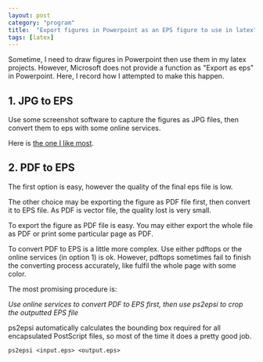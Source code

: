 ```yaml
---
layout: post
category: "program"
title:  "Export figures in Powerpoint as an EPS figure to use in latex"
tags: [latex]
---
```


Sometime, I need to draw figures in Powerpoint then use them in my latex projects. However, Microsoft does not provide a function as "Export as eps" in Powerpoint. Here, I record how I attempted to make this happen.

## 1. JPG to EPS

Use some screenshot software to capture the figures as JPG files, then convert them to eps with some online services. 

Here is [the one I like most](http://image.online-convert.com/convert-to-eps).

## 2. PDF to EPS

The first option is easy, however the quality of the final eps file is low.

The other choice may be exporting the figure as PDF file first, then convert it to EPS file. As PDF is vector file, the quality lost is very small. 

To export the figure as PDF file is easy. You may either export the whole file as PDF or print some particular page as PDF.

To convert PDF to EPS is a little more complex. Use either pdftops or the online services (in option 1) is ok.
However, pdftops sometimes fail to finish the converting process accurately, like fulfil the whole page with some color.

The most promising procedure is:

*Use online services to convert PDF to EPS first, then use ps2epsi to crop the outputted EPS file*

ps2epsi automatically calculates the bounding box required for all encapsulated PostScript files, so most of the time it does a pretty good job.

`ps2epsi <input.eps> <output.eps>`